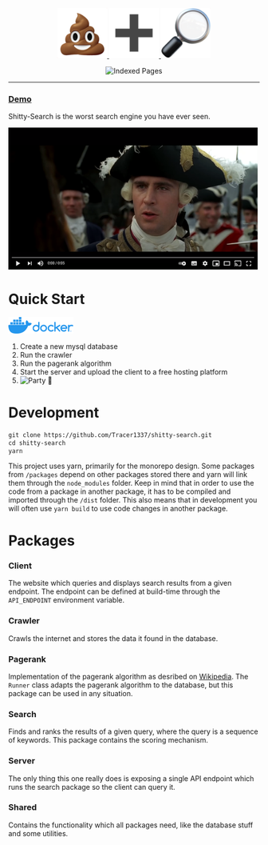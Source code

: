 <a href="https://tracer1337.github.io/shitty-search/" target="_blank">
    <p align="center">
        <img width="100" src="./docs/assets/pile-of-poo.png">
        <img width="100" src="./docs/assets/plus.png">
        <img width="100" src="./docs/assets/magnifying-glass.png">
    </p>
</a>

<p align="center">
    <img src="https://v2202104145753149514.ultrasrv.de:3500/index-badge" alt="Indexed Pages">
</p>

---

### [Demo](https://tracer1337.github.io/shitty-search/)

Shitty-Search is the worst search engine you have ever seen.

[<img src="./docs/assets/video-preview.png" alt="Video" width="500">](https://www.youtube.com/watch?v=C5kGCwJ25Yc)

# Quick Start

[<img src="./docs/assets/docker-logo.png" alt="Docker Hub" width="130"/>](https://hub.docker.com/r/tracer1337/shitty-search)

1. Create a new mysql database
2. Run the crawler
3. Run the pagerank algorithm
4. Start the server and upload the client to a free hosting platform
5. <img src="https://media1.tenor.com/images/15ae412a294bf128f6ba7e60aa0ea8e1/tenor.gif?itemid=4246425" alt="Party 🎉" width="200">

# Development

```
git clone https://github.com/Tracer1337/shitty-search.git
cd shitty-search
yarn
```

This project uses yarn, primarily for the monorepo design. Some packages from ``/packages`` depend on other packages stored there and yarn will link them through the ``node_modules`` folder. Keep in mind that in order to use the code from a package in another package, it has to be compiled and imported through the ``/dist`` folder. This also means that in development you will often use ``yarn build`` to use code changes in another package.

# Packages

### Client

The website which queries and displays search results from a given endpoint. The endpoint can be defined at build-time through the ``API_ENDPOINT`` environment variable.

### Crawler

Crawls the internet and stores the data it found in the database.

### Pagerank

Implementation of the pagerank algorithm as desribed on [Wikipedia](https://en.wikipedia.org/wiki/PageRank). The ``Runner`` class adapts the pagerank algorithm to the database, but this package can be used in any situation.

### Search

Finds and ranks the results of a given query, where the query is a sequence of keywords. This package contains the scoring mechanism.

### Server

The only thing this one really does is exposing a single API endpoint which runs the search package so the client can query it.

### Shared

Contains the functionality which all packages need, like the database stuff and some utilities.
